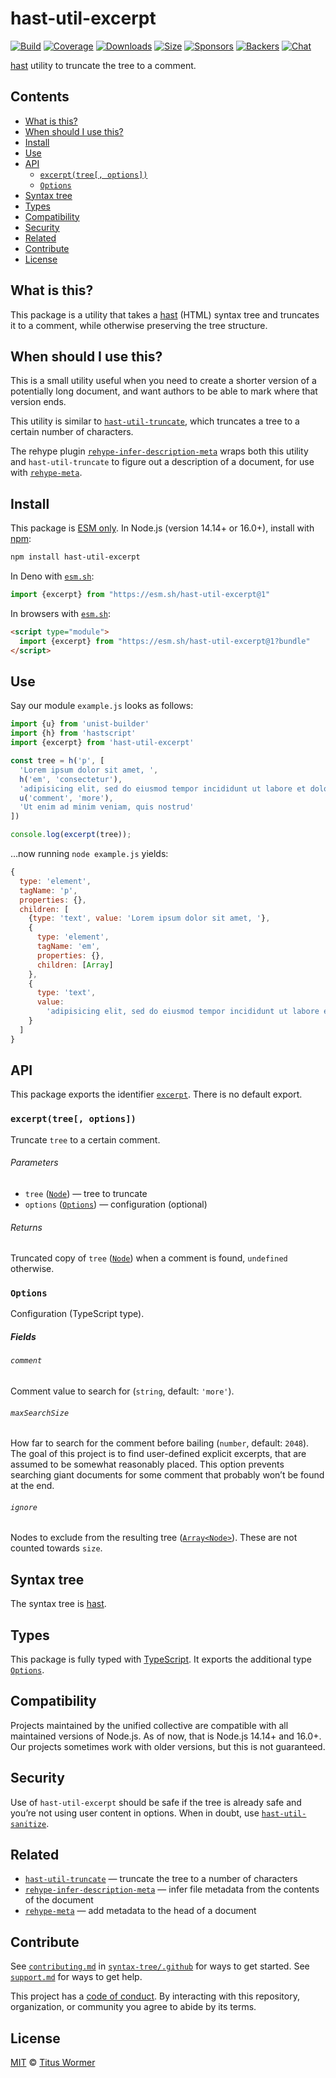 # hast-util-excerpt

[![Build][build-badge]][build]
[![Coverage][coverage-badge]][coverage]
[![Downloads][downloads-badge]][downloads]
[![Size][size-badge]][size]
[![Sponsors][sponsors-badge]][collective]
[![Backers][backers-badge]][collective]
[![Chat][chat-badge]][chat]

[hast][] utility to truncate the tree to a comment.

## Contents

*   [What is this?](#what-is-this)
*   [When should I use this?](#when-should-i-use-this)
*   [Install](#install)
*   [Use](#use)
*   [API](#api)
    *   [`excerpt(tree[, options])`](#excerpttree-options)
    *   [`Options`](#options)
*   [Syntax tree](#syntax-tree)
*   [Types](#types)
*   [Compatibility](#compatibility)
*   [Security](#security)
*   [Related](#related)
*   [Contribute](#contribute)
*   [License](#license)

## What is this?

This package is a utility that takes a [hast][] (HTML) syntax tree and truncates
it to a comment, while otherwise preserving the tree structure.

## When should I use this?

This is a small utility useful when you need to create a shorter version of a
potentially long document, and want authors to be able to mark where that
version ends.

This utility is similar to [`hast-util-truncate`][hast-util-truncate], which
truncates a tree to a certain number of characters.

The rehype plugin
[`rehype-infer-description-meta`][rehype-infer-description-meta]
wraps both this utility and `hast-util-truncate` to figure out a description of
a document, for use with [`rehype-meta`][rehype-meta].

## Install

This package is [ESM only][esm].
In Node.js (version 14.14+ or 16.0+), install with [npm][]:

```sh
npm install hast-util-excerpt
```

In Deno with [`esm.sh`][esmsh]:

```js
import {excerpt} from "https://esm.sh/hast-util-excerpt@1"
```

In browsers with [`esm.sh`][esmsh]:

```html
<script type="module">
  import {excerpt} from "https://esm.sh/hast-util-excerpt@1?bundle"
</script>
```

## Use

Say our module `example.js` looks as follows:

```js
import {u} from 'unist-builder'
import {h} from 'hastscript'
import {excerpt} from 'hast-util-excerpt'

const tree = h('p', [
  'Lorem ipsum dolor sit amet, ',
  h('em', 'consectetur'),
  'adipisicing elit, sed do eiusmod tempor incididunt ut labore et dolore magna aliqua.',
  u('comment', 'more'),
  'Ut enim ad minim veniam, quis nostrud'
])

console.log(excerpt(tree));
```

…now running `node example.js` yields:

```js
{
  type: 'element',
  tagName: 'p',
  properties: {},
  children: [
    {type: 'text', value: 'Lorem ipsum dolor sit amet, '},
    {
      type: 'element',
      tagName: 'em',
      properties: {},
      children: [Array]
    },
    {
      type: 'text',
      value:
        'adipisicing elit, sed do eiusmod tempor incididunt ut labore et dolore magna aliqua.'
    }
  ]
}
```

## API

This package exports the identifier [`excerpt`][excerpt].
There is no default export.

### `excerpt(tree[, options])`

Truncate `tree` to a certain comment.

###### Parameters

*   `tree` ([`Node`][node])
    — tree to truncate
*   `options` ([`Options`][options])
    — configuration (optional)

###### Returns

Truncated copy of `tree` ([`Node`][node]) when a comment is found, `undefined`
otherwise.

### `Options`

Configuration (TypeScript type).

##### Fields

###### `comment`

Comment value to search for (`string`, default: `'more'`).

###### `maxSearchSize`

How far to search for the comment before bailing (`number`, default: `2048`).
The goal of this project is to find user-defined explicit excerpts, that are
assumed to be somewhat reasonably placed.
This option prevents searching giant documents for some comment that probably
won’t be found at the end.

###### `ignore`

Nodes to exclude from the resulting tree ([`Array<Node>`][node]).
These are not counted towards `size`.

## Syntax tree

The syntax tree is [hast][].

## Types

This package is fully typed with [TypeScript][].
It exports the additional type [`Options`][options].

## Compatibility

Projects maintained by the unified collective are compatible with all maintained
versions of Node.js.
As of now, that is Node.js 14.14+ and 16.0+.
Our projects sometimes work with older versions, but this is not guaranteed.

## Security

Use of `hast-util-excerpt` should be safe if the tree is already safe and
you’re not using user content in options.
When in doubt, use [`hast-util-sanitize`][hast-util-sanitize].

## Related

*   [`hast-util-truncate`](https://github.com/syntax-tree/hast-util-truncate)
    — truncate the tree to a number of characters
*   [`rehype-infer-description-meta`][rehype-infer-description-meta]
    — infer file metadata from the contents of the document
*   [`rehype-meta`][rehype-meta]
    — add metadata to the head of a document

## Contribute

See [`contributing.md`][contributing] in [`syntax-tree/.github`][health] for
ways to get started.
See [`support.md`][support] for ways to get help.

This project has a [code of conduct][coc].
By interacting with this repository, organization, or community you agree to
abide by its terms.

## License

[MIT][license] © [Titus Wormer][author]

<!-- Definitions -->

[build-badge]: https://github.com/syntax-tree/hast-util-excerpt/workflows/main/badge.svg

[build]: https://github.com/syntax-tree/hast-util-excerpt/actions

[coverage-badge]: https://img.shields.io/codecov/c/github/syntax-tree/hast-util-excerpt.svg

[coverage]: https://codecov.io/github/syntax-tree/hast-util-excerpt

[downloads-badge]: https://img.shields.io/npm/dm/hast-util-excerpt.svg

[downloads]: https://www.npmjs.com/package/hast-util-excerpt

[size-badge]: https://img.shields.io/bundlephobia/minzip/hast-util-excerpt.svg

[size]: https://bundlephobia.com/result?p=hast-util-excerpt

[sponsors-badge]: https://opencollective.com/unified/sponsors/badge.svg

[backers-badge]: https://opencollective.com/unified/backers/badge.svg

[collective]: https://opencollective.com/unified

[chat-badge]: https://img.shields.io/badge/chat-discussions-success.svg

[chat]: https://github.com/syntax-tree/unist/discussions

[npm]: https://docs.npmjs.com/cli/install

[esm]: https://gist.github.com/sindresorhus/a39789f98801d908bbc7ff3ecc99d99c

[esmsh]: https://esm.sh

[typescript]: https://www.typescriptlang.org

[license]: license

[author]: https://wooorm.com

[health]: https://github.com/syntax-tree/.github

[contributing]: https://github.com/syntax-tree/.github/blob/main/contributing.md

[support]: https://github.com/syntax-tree/.github/blob/main/support.md

[coc]: https://github.com/syntax-tree/.github/blob/main/code-of-conduct.md

[hast]: https://github.com/syntax-tree/hast

[hast-util-sanitize]: https://github.com/syntax-tree/hast-util-sanitize

[hast-util-truncate]: https://github.com/syntax-tree/hast-util-truncate

[rehype-infer-description-meta]: https://github.com/rehypejs/rehype-infer-description-meta

[rehype-meta]: https://github.com/rehypejs/rehype-meta

[excerpt]: #excerpttree-options

[options]: #options

[node]: https://github.com/syntax-tree/hast#nodes
